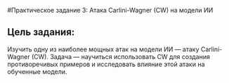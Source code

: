 #Практическое задание 3: Атака Carlini-Wagner (CW) на модели ИИ
## Цель задания:
Изучить одну из наиболее мощных атак на модели ИИ — атаку Carlini-Wagner (CW). Задача — научиться использовать CW для создания противоречивых примеров и исследовать влияние этой атаки на обученные модели.
